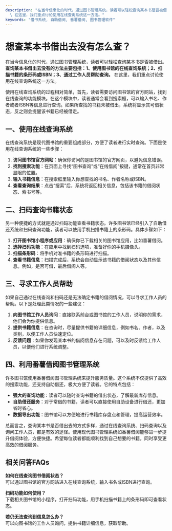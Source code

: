 ```yaml
---
description: "在当今信息化的时代，通过图书管理系统，读者可以轻松查询某本书是否被借出。**查询某本书借出去没有的方法主要包括：1、使用图书馆的在线查询系统；2、扫描书籍的条形码或ISBN；3、通过工作人员帮助查询。**\
  \ 在这里，我们重点讨论使用在线查询系统这一方法。"
keywords: "借书系统, 自助借阅, 番薯借阅, 图书管理软件"
---
```

# 想查某本书借出去没有怎么查？

在当今信息化的时代，通过图书管理系统，读者可以轻松查询某本书是否被借出。**查询某本书借出去没有的方法主要包括：1、使用图书馆的在线查询系统；2、扫描书籍的条形码或ISBN；3、通过工作人员帮助查询。** 在这里，我们重点讨论使用在线查询系统这一方法。

使用在线查询系统的过程相对简单，首先，读者需要访问图书馆的官方网站，找到在线查询的功能模块。在这个模块中，读者通常会看到搜索框，可以输入书名、作者或者ISBN等信息进行查询。如果所查找的书籍未被借出，系统将显示其可借状态，反之则会提醒该书籍已经被借走。

## **一、使用在线查询系统**

在线查询系统是现代图书馆的重要组成部分，方便了读者进行实时查询。下面是使用在线查询系统的一些步骤：

1. **访问图书馆官方网站**：确保你访问的是图书馆的官方网页，以避免信息错误。
2. **找到搜索功能**：在页面上寻找“图书查询”或“在线借阅”按键，通常在首页非常显眼的位置。
3. **输入书籍信息**：在搜索框里输入你想查找的书名、作者名称或ISBN。
4. **查看查询结果**：点击“搜索”后，系统将返回相关信息，包括该书籍的借阅状态、索书号等。

## **二、扫码查询书籍状态**

另一种便捷的方式就是通过扫码功能查看书籍状态。许多图书馆已经引入了自助借还系统和扫码查询功能，读者可以使用手机扫描书籍上的条形码。具体步骤如下：

1. **打开图书馆小程序或应用**：确保你已下载相关的图书馆应用，比如番薯借阅。
2. **选择扫码功能**：在应用中找到扫码选项，准备好你的手机摄像头。
3. **扫描条形码**：将手机对准书籍的条形码进行扫描。
4. **查看书籍信息**：扫描完成后，系统会自动显示该书籍的借阅状态以及其他信息。例如，是否可借，最后借阅人等。

## **三、寻求工作人员帮助**

如果自己通过在线查询和扫码还是无法确定书籍的借阅情况，可以寻求工作人员的帮助。以下是处理此类情况的一些建议：

1. **向图书馆工作人员询问**：直接联系前台或图书馆的工作人员，说明你的需求，他们会为你提供信息。
2. **提供书籍信息**：在咨询时，尽量提供书籍的详细信息，例如书名、作者，以及类别，以便工作人员快速定位。
3. **反馈问题**：如果你发现某本书的借阅信息存在问题，可以及时反馈给工作人员，以便他们进行系统调整。

## **四、利用番薯借阅图书管理系统**

许多图书馆使用番薯借阅图书管理系统来提升服务质量。这个系统不仅提供了高效的搜索功能，还支持自助借还，极大方便了读者。它的特点包括：

- **强大的查询功能**：读者可以随时查询书籍的借出状态，了解最新库存信息。
- **自助借还服务**：对于常借的书籍，读者可以直接使用自助设备进行借还，更加省时省心。
- **数据导出功能**：图书馆可以方便地进行书籍库存盘点和管理，提高运营效率。

总而言之，查询某本书是否借出去的方式多样，通过在线查询系统、扫码查询以及询问工作人员，都是有效的途径。使用现代图书管理系统如番薯借阅能够进一步提升借阅体验，方便快捷。希望每位读者都能顺利找到自己想要的书籍，同时享受更高效的借阅服务。

## **相关问答FAQs**

**如何在线查询图书借阅状态？**  
可以通过图书馆的官方网站进入在线查询系统，输入书名或ISBN进行查询。

**扫码功能如何使用？**  
下载相关图书馆的小程序，打开扫码功能，用手机扫描书籍上的条形码即可查看状态。

**若仍无法查询到信息怎么办？**  
可以向图书馆的工作人员询问，提供书籍详细信息，获取帮助。
